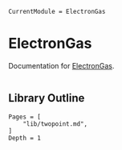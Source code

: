 ```@meta
CurrentModule = ElectronGas
```

# ElectronGas

Documentation for [ElectronGas](https://github.com/numericalEFT/ElectronGas.jl).

```@index
```

## Library Outline
```@contents
Pages = [
    "lib/twopoint.md",
]
Depth = 1
```
